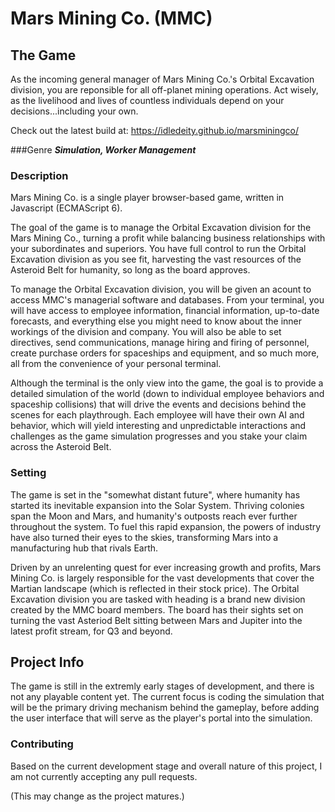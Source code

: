 # Mars Mining Co. (MMC)

## The Game
As the incoming general manager of Mars Mining Co.'s Orbital Excavation division, you are reponsible for all off-planet mining operations. Act wisely, as the livelihood and lives of countless individuals depend on your decisions...including your own.

Check out the latest build at: https://idledeity.github.io/marsminingco/

###Genre
***Simulation, Worker Management***

### Description
Mars Mining Co. is a single player browser-based game, written in Javascript (ECMAScript 6).

The goal of the game is to manage the Orbital Excavation division for the Mars Mining Co., turning a profit while balancing business relationships with your subordinates and superiors. You have full control to run the Orbital Excavation division as you see fit, harvesting the vast resources of the Asteroid Belt for humanity, so long as the board approves.

To manage the Orbital Excavation division, you will be given an acount to access MMC's managerial software and databases. From your terminal, you will have access to employee information, financial information, up-to-date forecasts, and everything else you might need to know about the inner workings of the division and company. You will also be able to set directives, send communications, manage hiring and firing of personnel, create purchase orders for spaceships and equipment, and so much more, all from the convenience of your personal terminal.

Although the terminal is the only view into the game, the goal is to provide a detailed simulation of the world (down to individual employee behaviors and spaceship collisions) that will drive the events and decisions behind the scenes for each playthrough. Each employee will have their own AI and behavior, which will yield interesting and unpredictable interactions and challenges as the game simulation progresses and you stake your claim across the Asteroid Belt.

### Setting
The game is set in the "somewhat distant future", where humanity has started its inevitable expansion into the Solar System. Thriving colonies span the Moon and Mars, and humanity's outposts reach ever further throughout the system. To fuel this rapid expansion, the powers of industry have also turned their eyes to the skies, transforming Mars into a manufacturing hub that rivals Earth.

Driven by an unrelenting quest for ever increasing growth and profits, Mars Mining Co. is largely responsible for the vast developments that cover the Martian landscape (which is reflected in their stock price). The Orbital Excavation division you are tasked with heading is a brand new division created by the MMC board members. The board has their sights set on turning the vast Asteriod Belt sitting between Mars and Jupiter into the latest profit stream, for Q3 and beyond.

## Project Info
The game is still in the extremly early stages of development, and there is not any playable content yet. The current focus is coding the simulation that will be the primary driving mechanism behind the gameplay, before adding the user interface that will serve as the player's portal into the simulation.

### Contributing
Based on the current development stage and overall nature of this project, I am not currently accepting any pull requests. 

(This may change as the project matures.)
